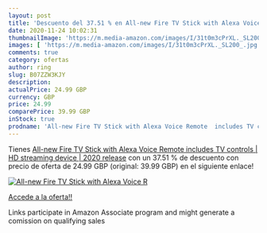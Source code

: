 ```yaml
---
layout: post
title: 'Descuento del 37.51 % en All-new Fire TV Stick with Alexa Voice R'
date: 2020-11-24 10:02:31
thumbnailImage: 'https://m.media-amazon.com/images/I/31t0m3cPrXL._SL200_.jpg'
images: [ 'https://m.media-amazon.com/images/I/31t0m3cPrXL._SL200_.jpg' ]
comments: true
category: ofertas
author: ring
slug: B07ZZW3KJY
description:
actualPrice: 24.99 GBP
currency: GBP
price: 24.99
comparePrice: 39.99 GBP
inStock: true
prodname: 'All-new Fire TV Stick with Alexa Voice Remote  includes TV controls  | HD streaming device | 2020 release'
---
```


Tienes [All-new Fire TV Stick with Alexa Voice Remote  includes TV controls  | HD streaming device | 2020 release](https://www.amazon.co.uk/dp/B07ZZW3KJY/?tag=tolees0a-21) con un 37.51 % de descuento con precio de oferta de 24.99 GBP (original: 39.99 GBP) en el siguiente enlace!

[![All-new Fire TV Stick with Alexa Voice R](https://m.media-amazon.com/images/I/31t0m3cPrXL._SL200_.jpg)](https://www.amazon.co.uk/dp/B07ZZW3KJY/?tag=tolees0a-21)

[Accede a la oferta!!](https://www.amazon.co.uk/dp/B07ZZW3KJY/?tag=tolees0a-21)

Links participate in Amazon Associate program and might generate a comission on qualifying sales


